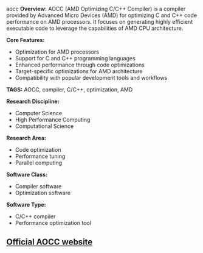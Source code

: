 aocc
**Overview:**
AOCC (AMD Optimizing C/C++ Compiler) is a compiler provided by Advanced Micro Devices (AMD) for optimizing C and C++ code performance on AMD processors. It focuses on generating highly efficient executable code to leverage the capabilities of AMD CPU architecture.

**Core Features:**
- Optimization for AMD processors
- Support for C and C++ programming languages
- Enhanced performance through code optimizations
- Target-specific optimizations for AMD architecture
- Compatibility with popular development tools and workflows

**TAGS:**
AOCC, compiler, C/C++, optimization, AMD

**Research Discipline:**
- Computer Science
- High Performance Computing
- Computational Science

**Research Area:**
- Code optimization
- Performance tuning
- Parallel computing

**Software Class:**
- Compiler software
- Optimization software

**Software Type:**
- C/C++ compiler
- Performance optimization tool

[Official AOCC website](https://developer.amd.com/amd-aocc/)
--------------------------------------
